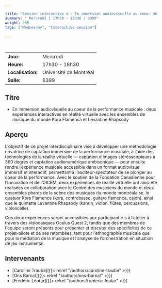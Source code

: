 ```yaml
---

title: "Session interactive 4 : En immersion audiovisuelle au coeur de la performance musicale"
summary: " Mercredi | 17h30 - 18h30 | B399"
weight: 265
tags: ["Wednesday", "Interactive session"]

---
```


<br>

| | |
| - | - |
| **Jour:** | Mercredi |
| **Heure:** | 17h30 - 18h30 |
| **Localisation:** | Université de Montréal |
| **Salle:** | B399 |

## Titre 

- En immersion audiovisuelle au coeur de la performance musicale : deux expériences interactives en réalité virtuelle avec les ensembles de musique du monde Kora Flamenca et Levantine Rhapsody 

## Aperçu

L’objectif de ce projet interdisciplinaire vise à développer une méthodologie novatrice de captation immersive de la performance musicale, à l’aide des technologies de la réalité virtuelle — captation d'images stéréoscopiques à 360 degrés et captation audionumérique ambisonique — pour ensuite rendre l’expérience musicale accessible dans un format audiovisuel immersif et interactif, permettant à l’auditeur-spectateur de se plonger au coeur de la performance. Avec le soutien de la Fondation Canadienne pour l’Innovation et de l’OICRM, deux expériences de réalité virtuelle ont ainsi été réalisées en collaboration avec le Centre des musiciens du monde et deux ensembles phares de la scène des musiques du monde montréalaise, le quatuor Kora Flamenca (kora, contrebasse, guitare flamenca, cajón), ainsi que le quintette Levantine Rhapsody (kanun, violon, flûtes, percussions, violoncelle).  

Ces deux expériences seront accessibles aux participant.e.s à l’atelier à travers des visiocasques Oculus Quest 2, tandis que des membres de l'équipe seront présents pour présenter et discuter des spécificités de ce projet-pilote et de ses retombées, tant pour l’ethnographie musicale que pour la médiation de la musique et l’analyse de l’orchestration en situation de jeu instrumental.  


## Intervenants

- [Caroline Traube]({{< relref "/authors/caroline-traube" >}})
- [Ons Barnat]({{< relref "/authors/ons-barnat" >}})
- [Frédéric Léotar]({{< relref "/authors/frederic-leotar" >}})